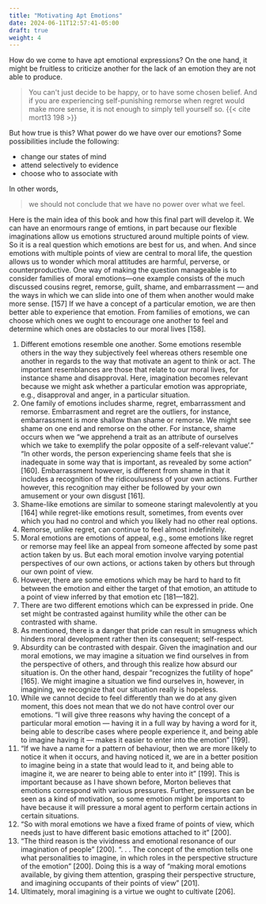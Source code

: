 ```yaml
---
title: "Motivating Apt Emotions"
date: 2024-06-11T12:57:41-05:00
draft: true
weight: 4
---
```


How do we come to have apt emotional expressions? On the one hand, it might be fruitless to criticize another for the lack of an emotion they are not able to produce.

> You can't just decide to be happy, or to have some chosen belief. And if you are experiencing self-punishing remorse when regret would make more sense, it is not enough to simply tell yourself so. {{< cite mort13 198 >}}

But how true is this? What power do we have over our emotions? Some possibilities include the following:

* change our states of mind
* attend selectively to evidence
* choose who to associate with

In other words,

> we should not conclude that we have no power over what we feel.

Here is the main idea of this book and how this final part will develop it. We can have an enormours
range of emtions, in part because our flexible imaginations allow us emotions structured around
multiple points of view. So it is a real question which emotions are best for us, and when. And
since emotions with multiple points of view are central to moral life, the question allows us to
wonder which moral attitudes are harmful, perverse, or counterproductive. One way of making
the question manageable is to consider families of moral emotions—one example consists of the
much discussed cousins regret, remorse, guilt, shame, and embarrassment — and the ways in
which we can slide into one of them when another would make more sense. [157]
If we have a concept of a particular emotion, we are then better able to experience that emotion. From
families of emotions, we can choose which ones we ought to encourage one another to feel and determine
which ones are obstacles to our moral lives [158].
1. Different emotions resemble one another. Some emotions resemble others in the way they subjectively
feel whereas others resemble one another in regards to the way that motivate an agent to think or act.
The important resemblances are those that relate to our moral lives, for instance shame and disapproval.
Here, imagination becomes relevant because we might ask whether a particular emotion was appropriate,
e.g., disapproval and anger, in a particular situation.
2. One family of emotions includes sharme, regret, embarrassment and remorse. Embarrasment and regret
are the outliers, for instance, embarrassment is more shallow than shame or remorse. We might see
shame on one end and remorse on the other. For instance, shame occurs when we “we apprehend a trait
as an attribute of ourselves which we take to exemplify the polar opposite of a self-relevant value’.” “In
other words, the person experiencing shame feels that she is inadequate in some way that is important,
as revealed by some action” [160]. Embarrassment however, is different from shame in that it includes
a recognition of the ridicoulusness of your own actions. Further however, this recognition may either be
followed by your own amusement or your own disgust [161].
3. Shame-like emotions are similar to someone staringt malevolently at you [164] while regret-like emotions
result, sometimes, from events over which you had no control and which you likely had no other real
options.
4. Remorse, unlike regret, can continue to feel almost indefinitely.
5. Moral emotions are emotions of appeal, e.g., some emotions like regret or remorse may feel like an
appeal from someone affected by some past action taken by us. But each moral emotion involve varying
potential perspectives of our own actions, or actions taken by others but through our own point of view.
6. However, there are some emotions which may be hard to hard to fit between the emotion and either
the target of that emotion, an attitude to a point of view inferred by that emotion etc [181—182].
7. There are two different emotions which can be expressed in pride. One set might be contrasted against
humility while the other can be contrasted with shame.
8. As mentioned, there is a danger that pride can result in smugness which hinders moral development
rather then its consequent; self-respect.
9. Absurdity can be contrasted with despair. Given the imagination and our moral emotions, we may
imagine a situation we find ourselves in from the perspective of others, and through this realize how
absurd our situation is. On the other hand, despair “recognizes the futility of hope” [165]. We might
imagine a situation we find ourselves in, however, in imagining, we recognize that our situation really is
hopeless.
10. While we cannot decide to feel differently than we do at any given moment, this does not mean that we
do not have control over our emotions. “I will give three reasons why having the concept of a particular
moral emotion — having it in a full way by having a word for it, being able to describe cases where
people experience it, and being able to imagine having it — makes it easier to enter into the emotion”
[199].
11. “If we have a name for a pattern of behaviour, then we are more likely to notice it when it occurs,
and having noticed it, we are in a better position to imagine being in a state that would lead to it,
and being able to imagine it, we are nearer to being able to enter into it” [199]. This is important
because as I have shown before, Morton believes that emotions correspond with various pressures.
Further, pressures can be seen as a kind of motivation, so some emotion might be important to
have because it will pressure a moral agent to perform certain actions in certain situations.
12. “So with moral emotions we have a fixed frame of points of view, which needs just to have different
basic emotions attached to it” [200].
13. “The third reason is the vividness and emotional resonance of our imagination of people” [200].
“. . . The concept of the emotion tells one what personalities to imagine, in which roles in the
perspective structure of the emotion” [200]. Doing this is a way of “making moral emotions
available, by giving them attention, grasping their perspective structure, and imagining occupants
of their points of view” [201].
14. Ultimately, moral imagining is a virtue we ought to cultivate [206].

